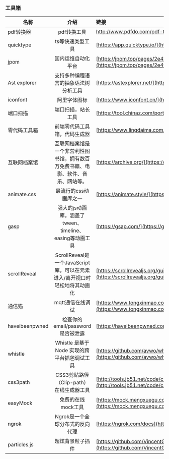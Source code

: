 ### 工具箱 


| 名称        |      介绍      |  链接 |
| ------------- | :-----------: | :---- |
| pdf转换器      | pdf转换工具 | http://www.pdfdo.com/pdf-to-image.aspx |
| quicktype      |   ts等快速类型工具   |   [https://app.quicktype.io/](https://app.quicktype.io/) |
| jpom |   国内运维自动化平台    |    [https://jpom.top/pages/2e4ffc/](https://jpom.top/pages/2e4ffc/) |
| Ast explorer |   支持多种编程语言的抽象语法树分析工具   |    [https://astexplorer.net/](https://astexplorer.net/) |
| iconfont |   阿里字体图标    |    [https://www.iconfont.cn/](https://www.iconfont.cn/) |
| 端口扫描 |   端口扫描，站长工具    |    [https://tool.chinaz.com/port/](https://tool.chinaz.com/port/) |
| 零代码工具箱 |   前端零代码工具箱，代码生成器    |    [https://www.lingdaima.com/](https://www.lingdaima.com/) |
| 互联网档案馆 |   互联网档案馆是一个非营利性图书馆，拥有数百万免费书籍、电影、软件、音乐、网站等。    |    [https://archive.org/](https://archive.org/) |
| animate.css |   最流行的css动画库之一   |    [https://animate.style/](https://animate.style/) |
| gasp |   强大的js动画库，涵盖了tween、timeline、easing等动画工具   |    [https://gsap.com/](https://gsap.com/) |
| scrollReveal |   ScrollReveal是一个JavaScript库，可以在元素进入/离开视口时轻松地将其动画化    |    [https://scrollrevealjs.org/guide/hello-world.html](https://scrollrevealjs.org/guide/hello-world.html) |
| 通信猫 |   mqtt通信在线调试    |    [https://www.tongxinmao.com/txm/webmqtt.php#collapseOnet](https://www.tongxinmao.com/txm/webmqtt.php#collapseOnet) |
| haveibeenpwned |   检查你的email/password是否被泄露    |    [https://haveibeenpwned.com/](https://haveibeenpwned.com/) |
| whistle |   Whistle 是基于 Node 实现的跨平台抓包调试工具    |    [https://github.com/avwo/whistle](https://github.com/avwo/whistle) |
| css3path |   CSS3剪贴路径（Clip-path）在线生成器工具    |    [http://tools.jb51.net/code/css3path](http://tools.jb51.net/code/css3path) |
| easyMock |   免费的在线mock工具    |    [https://mock.mengxuegu.com/login](https://mock.mengxuegu.com/login) |
| ngrok |   Ngrok是一个全球分布式的反向代理    |    [https://ngrok.com/docs](https://ngrok.com/docs) |
| particles.js |   超炫背景粒子插件    |    [https://github.com/VincentGarreau/particles.js](https://github.com/VincentGarreau/particles.js) |


 
